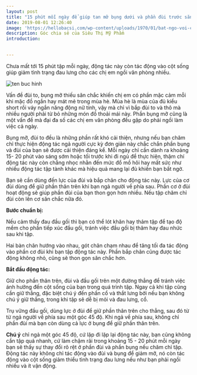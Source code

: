 ```yaml
---
layout: post
title: "15 phút mỗi ngày để giúp tan mỡ bụng dưới và phần đùi trước săn chắc hơn"
date: 2019-08-01 12:26:40
image: 'https://hellobacsi.com/wp-content/uploads/1970/01/bat-ngo-voi-cac-bai-tap-don-gian-dem-lai-than-hinh-dep-750x400.jpg'
description: Góc chia sẻ của Siêu Thị Mỹ Phẩm
introduction:

 
---
```


Chưa mất tới 15 phút tập mỗi ngày, động tác này còn tác động vào cột sống giúp giảm tình trạng đau lưng cho các chị em ngồi văn phòng nhiều.

![ten buc hinh](https://genvita.vn/-/media/tap-yoga-tai-nha-giam-mo-bung-2.ashx?la=en&hash=4A96CDFB2AF21654F447240A31537DD40E40B910 "ten buc hinh")


Vấn đề đùi to, bụng mỡ thiếu săn chắc khiến chị em có phần mặc cảm mỗi khi mặc đồ ngắn hay mát mẻ trong mùa hè. Mùa hè là mùa của đủ kiểu short rồi váy ngắn năng động nữ tính, vậy mà chỉ vì bắp đùi to và thô mà nhiều người phải từ bỏ những món đồ thoải mái này. Phần bụng mỡ cũng là một vấn đề mà đại đa số các chị em văn phòng đều gặp do phải ngồi làm việc cả ngày. 

Bụng mỡ, đùi to đều là những phần rất khó cải thiện, nhưng nếu bạn chăm chỉ thực hiện động tác ngả người cực kỳ đơn giản này chắc chắn phần bụng và đùi của bạn sẽ được cải thiện đáng kể. Mỗi ngày chỉ cần dành ra khoảng 15- 20 phút vào sáng sớm hoặc tối trước khi đi ngủ để thực hiện, thậm chí động tác này còn chẳng nhọc nhằn đến mức đổ mồ hôi hay mất sức như nhiều động tác tập tành khác mà hiệu quả mang lại đủ khiến bạn bất ngờ.

Bạn sẽ cần dùng đến lực của đùi và bắp chân cho động tác này. Lực của cơ đùi dùng để giữ phần thân trên khi bạn ngả người về phía sau. Phần cơ ở đùi hoạt động sẽ giúp phần đùi của bạn thon gọn hơn nhiều. Nếu tập chăm chỉ đùi còn lên cơ săn chắc nữa đó.

**Bước chuẩn bị:** 

Nếu cảm thấy đau đầu gối thì bạn có thể lót khăn hay thảm tập để tạo độ mềm cho phần tiếp xúc đầu gối, tránh việc đầu gối bị thâm hay đau nhức sau khi tập.

Hai bàn chân hướng vào nhau, gót chân chạm nhau để tăng tối đa tác động vào phần cơ đùi khi bạn tập động tác này. Phần bắp chân cũng được tác động không nhỏ, cũng sẽ thon gọn săn chắc hơn.

**Bắt đầu động tác:** 

Giữ cho phần thân trên, đùi và đầu gối trên một đường thẳng để tránh việc ánh hưởng đến cột sống của bạn trong quá trình tập. Ngay cả khi tập cũng cần giữ thẳng, đặc biệt chú ý đến phần cổ và thắt lưng bởi nếu bạn không chú ý giữ thẳng, trong khi tập sẽ dễ bị mỏi và đau lưng, cổ.

Trụ vững đầu gối, dùng lực ở đùi để giữ phần thân trên cho thẳng, sau đó từ từ ngả người về phía sau một góc 45 độ. Khi ngả về phía sau, không chỉ phần đùi mà bạn còn dùng cả lực ở bụng để giữ phần thân trên.

**Chú ý** chỉ ngả một góc 45 độ, cứ lặp đi lặp lại động tác này, bạn cũng không cần tập quá nhanh, cứ làm chậm rãi trong khoảng 15 - 20 phút mỗi ngày bạn sẽ thấy sự thay đổi rõ rệt ở phần đùi và phần bụng nếu chăm chỉ tập. Động tác này không chỉ tác động vào đùi và bụng để giảm mỡ, nó còn tác động vào cột sống giảm thiểu tình trạng đau lưng nếu như bạn phải ngồi nhiều và ít vận động.